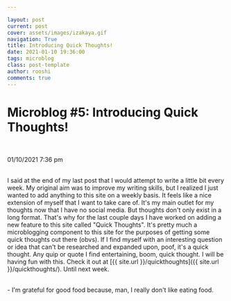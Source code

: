 ```yaml
---

layout: post
current: post
cover: assets/images/izakaya.gif
navigation: True
title: Introducing Quick Thoughts!
date: 2021-01-10 19:36:00
tags: microblog
class: post-template
author: rooshi
comments: true
---
```

# Microblog #5: Introducing Quick Thoughts!

<br>

01/10/2021 7:36 pm

<br>
I said at the end of my last post that I would attempt to write a little bit every week. My original aim was to improve my writing skills, but I realized I just wanted to add anything to this site on a weekly basis. It feels like a nice extension of myself that I want to take care of. It's my main outlet for my thoughts now that I have no social media. But thoughts don't only exist in a long format. That's why for the last couple days I have worked on adding a new feature to this site called "Quick Thoughts". It's pretty much a microblogging component to this site for the purposes of getting some quick thoughts out there (obvs). If I find myself with an interesting question or idea that can't be researched and expanded upon, poof, it's a quick thought. Any quip or quote I find entertaining, boom, quick thought. I will be having fun with this. Check it out at [{{ site.url }}/quickthoughts]({{ site.url }}/quickthoughts/). Until next week.

<br>
<br>

 \- I'm grateful for good food because, man, I really don't like eating food.

<br>